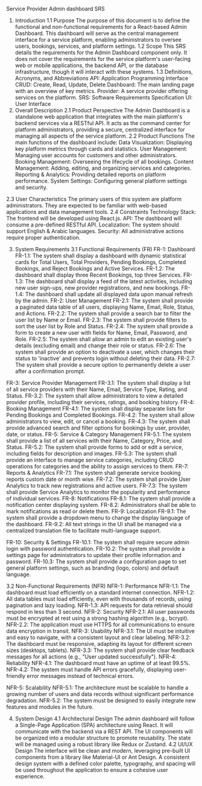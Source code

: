 Service Provider Admin dashboard SRS
1. Introduction
1.1 Purpose
The purpose of this document is to define the functional and non-functional requirements for a React-based Admin Dashboard. This dashboard will serve as the central management interface for a service platform, enabling administrators to oversee users, bookings, services, and platform settings.
1.2 Scope
This SRS details the requirements for the Admin Dashboard component only. It does not cover the requirements for the service platform's user-facing web or mobile applications, the backend API, or the database infrastructure, though it will interact with these systems.
1.3 Definitions, Acronyms, and Abbreviations
API: Application Programming Interface
CRUD: Create, Read, Update, Delete
Dashboard: The main landing page with an overview of key metrics.
Provider: A service provider offering services on the platform.
SRS: Software Requirements Specification
UI: User Interface
2. Overall Description
2.1 Product Perspective
The Admin Dashboard is a standalone web application that integrates with the main platform's backend services via a RESTful API. It acts as the command center for platform administrators, providing a secure, centralized interface for managing all aspects of the service platform.
2.2 Product Functions
The main functions of the dashboard include:
Data Visualization: Displaying key platform metrics through cards and statistics.
User Management: Managing user accounts for customers and other administrators.
Booking Management: Overseeing the lifecycle of all bookings.
Content Management: Adding, editing, and organizing services and categories.
Reporting & Analytics: Providing detailed reports on platform performance.
System Settings: Configuring general platform settings and security.

2.3 User Characteristics
The primary users of this system are platform administrators. They are expected to be familiar with web-based applications and data management tools.
2.4 Constraints
Technology Stack: The frontend will be developed using React.js.
API: The dashboard will consume a pre-defined RESTful API.
Localization: The system should support English & Arabic languages.
Security: All administrative actions require proper authentication.

3. System Requirements
3.1 Functional Requirements (FR)
FR-1: Dashboard
FR-1.1: The system shall display a dashboard with dynamic statistical cards for Total Users, Total Providers, Pending Bookings, Completed Bookings, and Reject Bookings and Active Services.
FR-1.2: The dashboard shall display three Recent Bookings, top three Services.
FR-1.3: The dashboard shall display a feed of the latest activities, including new user sign-ups, new provider registrations, and new bookings.
FR-1.4: The dashboard shall update all displayed data upon manual refresh by the admin.
FR-2: User Management
FR-2.1: The system shall provide a paginated data table of all users, displaying Name, Email, Role, Status, and Actions.
FR-2.2: The system shall provide a search bar to filter the user list by Name or Email.
FR-2.3: The system shall provide filters to sort the user list by Role and Status.
FR-2.4: The system shall provide a form to create a new user with fields for Name, Email, Password, and Role.
FR-2.5: The system shall allow an admin to edit an existing user's details (excluding email) and change their role or status.
FR-2.6: The system shall provide an option to deactivate a user, which changes their status to 'inactive' and prevents login without deleting their data.
FR-2.7: The system shall provide a secure option to permanently delete a user after a confirmation prompt.

FR-3: Service Provider Management
FR-3.1: The system shall display a list of all service providers with their Name, Email, Service Type, Rating, and Status.
FR-3.2: The system shall allow administrators to view a detailed provider profile, including their services, ratings, and booking history.
FR-4: Booking Management
FR-4.1: The system shall display separate lists for Pending Bookings and Completed Bookings.
FR-4.2: The system shall allow administrators to view, edit, or cancel a booking.
FR-4.3: The system shall provide advanced search and filter options for bookings by user, provider, date, or status.
FR-5: Service & Category Management
FR-5.1: The system shall provide a list of all services with their Name, Category, Price, and Status.
FR-5.2: The system shall provide forms to add or edit a service, including fields for description and images.
FR-5.3: The system shall provide an interface to manage service categories, including CRUD operations for categories and the ability to assign services to them.
FR-7: Reports & Analytics
FR-7.1: The system shall generate service booking reports custom date or month wise.
FR-7.2: The system shall provide User Analytics to track new registrations and active users.
FR-7.3: The system shall provide Service Analytics to monitor the popularity and performance of individual services.
FR-8: Notifications
FR-8.1: The system shall provide a notification center displaying system.
FR-8.2: Administrators shall be able to mark notifications as read or delete them.
FR-9: Localization
FR-9.1: The system shall provide a dropdown menu to change the display language of the dashboard.
FR-9.2: All text strings in the UI shall be managed via a centralized translation file to facilitate multi-language support.

FR-10: Security & Settings
FR-10.1: The system shall require secure admin login with password authentication.
FR-10.2: The system shall provide a settings page for administrators to update their profile information and password.
FR-10.3: The system shall provide a configuration page to set general platform settings, such as branding (logo, colors) and default language.

3.2 Non-Functional Requirements (NFR)
NFR-1: Performance
NFR-1.1: The dashboard must load efficiently on a standard internet connection.
NFR-1.2: All data tables must load efficiently, even with thousands of records, using pagination and lazy loading.
NFR-1.3: API requests for data retrieval should respond in less than 3 second.
NFR-2: Security
NFR-2.1: All user passwords must be encrypted at rest using a strong hashing algorithm (e.g., bcrypt).
NFR-2.2: The application must use HTTPS for all communications to ensure data encryption in transit.
NFR-3: Usability
NFR-3.1: The UI must be intuitive and easy to navigate, with a consistent layout and clear labeling.
NFR-3.2: The dashboard must be responsive, adapting its layout for different screen sizes (desktops, tablets).
NFR-3.3: The system shall provide clear feedback messages for all actions (e.g., "User updated successfully").
NFR-4: Reliability
NFR-4.1: The dashboard must have an uptime of at least 99.5%.
NFR-4.2: The system must handle API errors gracefully, displaying user-friendly error messages instead of technical errors.



NFR-5: Scalability
NFR-5.1: The architecture must be scalable to handle a growing number of users and data records without significant performance degradation.
NFR-5.2: The system must be designed to easily integrate new features and modules in the future.

4. System Design
4.1 Architectural Design
The admin dashboard will follow a Single-Page Application (SPA) architecture using React. It will communicate with the backend via a REST API. The UI components will be organized into a modular structure to promote reusability. The state will be managed using a robust library like Redux or Zustand.
4.2 UI/UX Design
The interface will be clean and modern, leveraging pre-built UI components from a library like Material-UI or Ant Design. A consistent design system with a defined color palette, typography, and spacing will be used throughout the application to ensure a cohesive user experience.



